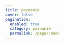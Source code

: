 ```yaml
---
title: poznanie
cover: false
pagination: 
  enabled: true
  category: poznanie
  permalink: /page/:num/
---
```

